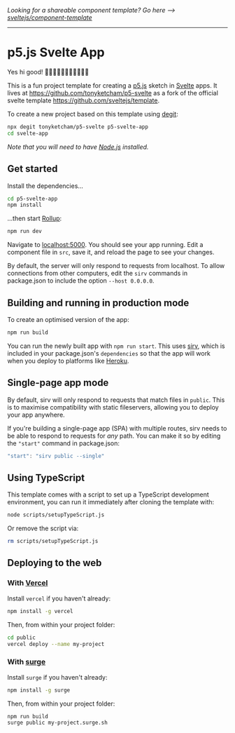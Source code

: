 *Looking for a shareable component template? Go here --> [sveltejs/component-template](https://github.com/sveltejs/component-template)*

---

# p5.js Svelte App

Yes hi good! 👋👋🏿👋🏽👋🏻👋🏾👋🏼

This is a fun project template for creating a [p5.js](https://p5js.org/) sketch in [Svelte](https://svelte.dev) apps. It lives at https://github.com/tonyketcham/p5-svelte as a fork of the official svelte template https://github.com/sveltejs/template.

To create a new project based on this template using [degit](https://github.com/Rich-Harris/degit):

```bash
npx degit tonyketcham/p5-svelte p5-svelte-app
cd svelte-app
```

*Note that you will need to have [Node.js](https://nodejs.org) installed.*


## Get started

Install the dependencies...

```bash
cd p5-svelte-app
npm install
```

...then start [Rollup](https://rollupjs.org):

```bash
npm run dev
```

Navigate to [localhost:5000](http://localhost:5000). You should see your app running. Edit a component file in `src`, save it, and reload the page to see your changes.

By default, the server will only respond to requests from localhost. To allow connections from other computers, edit the `sirv` commands in package.json to include the option `--host 0.0.0.0`.


## Building and running in production mode

To create an optimised version of the app:

```bash
npm run build
```

You can run the newly built app with `npm run start`. This uses [sirv](https://github.com/lukeed/sirv), which is included in your package.json's `dependencies` so that the app will work when you deploy to platforms like [Heroku](https://heroku.com).


## Single-page app mode

By default, sirv will only respond to requests that match files in `public`. This is to maximise compatibility with static fileservers, allowing you to deploy your app anywhere.

If you're building a single-page app (SPA) with multiple routes, sirv needs to be able to respond to requests for *any* path. You can make it so by editing the `"start"` command in package.json:

```js
"start": "sirv public --single"
```

## Using TypeScript

This template comes with a script to set up a TypeScript development environment, you can run it immediately after cloning the template with:

```bash
node scripts/setupTypeScript.js
```

Or remove the script via:

```bash
rm scripts/setupTypeScript.js
```

## Deploying to the web

### With [Vercel](https://vercel.com)

Install `vercel` if you haven't already:

```bash
npm install -g vercel
```

Then, from within your project folder:

```bash
cd public
vercel deploy --name my-project
```

### With [surge](https://surge.sh/)

Install `surge` if you haven't already:

```bash
npm install -g surge
```

Then, from within your project folder:

```bash
npm run build
surge public my-project.surge.sh
```
